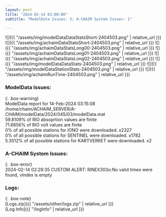 ```yaml
---
layout: post
title: "2024-02-14 03:00:00"
subtitle: "ModelData Issues: 5; A-CHAIM System Issues: 1"

---
```


![]({{ "/assets/img/modelDataDataStatsShort-2404503.png" | relative_url }})
![]({{ "/assets/img/achaimDataStatsShort-2404503.png" | relative_url }})
![]({{ "/assets/img/achaimDataStatsLong00-2404503.png" | relative_url }})
![]({{ "/assets/img/achaimDataStatsLong01-2404503.png" | relative_url }})
![]({{ "/assets/img/achaimDataStatsLong02-2404503.png" | relative_url }})
![]({{ "/assets/img/modelDataDataStats-2404503.png" | relative_url }})
![]({{ "/assets/img/modelDataStationStats-2404503.png" | relative_url }})
![]({{ "/assets/img/achaimRunTime-2404503.png" | relative_url }})


### ModelData Issues:  
  
{: .box-warning}  
 ModelData report for 14-Feb-2024 03:15:08   
 /home/chaim/ACHAIM_SERVER/A-CHAIM/modelData/2024/045/03/modelData.mat   
 59.8109% of RIO absoprtion values are finite   
 71.6656% of RIO volt values are finite   
 0% of all possible stations for IONO were downloaded. x2327   
 0% of all possible stations for SENTINEL were downloaded. x1782   
 5.3512% of all possible stations for KARTVERKET were downloaded. x2   
  
### A-CHAIM System Issues:  
  
{: .box-error}  
2024-02-14 02:29:35 CUSTOM ALERT: RINEX303o:No valid times were found, vIndex is empty  

### Logs:  
  
{: .box-note}  
[Logs.zip]({{ "/assets/other/logs.zip" | relative_url }})  
[Log Info]({{ "/logInfo" | relative_url }})  
